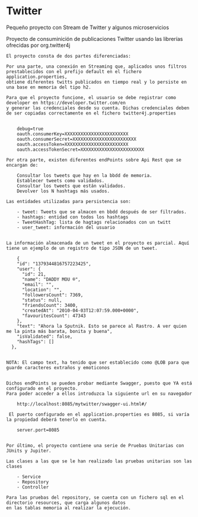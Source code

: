 # Twitter
Pequeño proyecto con Stream de Twitter y algunos microservicios

Proyecto de consuminición de publicaciones Twitter usando las librerías ofrecidas por org.twitter4j

	El proyecto consta de dos partes diferenciadas:

	Por una parte, una conexión en Streaming que, aplicados unos filtros prestablecidos con el prefijo default en el fichero application.properties,
	obtiene diferentes twitts publicados en tiempo real y lo persiste en una base en memoria del tipo h2.
	
	Para que el proyecto funcione, el usuario se debe registrar como developer en https://developer.twitter.com/en
	y generar las credenciales desde su cuenta. Dichas credenciales deben de ser copiadas correctamente en el fichero twitter4j.properties
	
	
		debug=true
		oauth.consumerKey=XXXXXXXXXXXXXXXXXXXXXXXX
		oauth.consumerSecret=XXXXXXXXXXXXXXXXXXXXXXXX
		oauth.accessToken=XXXXXXXXXXXXXXXXXXXXXXXX
		oauth.accessTokenSecret=XXXXXXXXXXXXXXXXXXXXXXXX
	
	Por otra parte, existen diferentes endPoints sobre Api Rest que se encargan de:
	
		Consultar los tweets que hay en la bbdd de memoria.
		Establecer tweets como validados.
		Consultar los tweets que están validados.
		Devolver los N hashtags más usados.
	
	Las entidades utilizadas para persistencia son:

		- tweet: Tweets que se almacen en bbdd después de ser filtrados. 
		- hashtags: entidad con todos los hashtags
		- TweetHashTag: lista de hagtags relacionados con un twitt
		- user_tweet: información del usuario
	
	
	La información almacenada de un tweet en el proyecto es parcial. Aquí tiene un ejemplo de un registro de tipo JSON de un tweet. 
	
		{
		"id": "1379344816757223425",
		"user": {
		  "id": 21,
		  "name": "DADDY MOU ®",
		  "email": "",
		  "location": "",
		  "followersCount": 7369,
		  "status": null,
		  "friendsCount": 3400,
		  "createdAt": "2010-04-03T12:07:59.000+0000",
		  "favouritesCount": 47343
		},
		"text": "Ahora la Sputnik. Esto se parece al Rastro. A ver quien me la pinta más barata, bonita y buena",
		"isValidated": false,
		"hashTags": []
	  },
	
	
	NOTA: El campo text, ha tenido que ser establecido como @LOB para que guarde caracteres extraños y emoticonos
	
	
	Dichos endPoints se pueden probar mediante Swagger, puesto que YA está configurado en el proyecto.
	Para poder acceder a ellos introduzca la siguiente url en su navegador
	
		http://localhost:8085/mytwitter/swagger-ui.html#/
	
	 El puerto configurado en el application.properties es 8085, si varía la propiedad deberá tenerlo en cuenta.
	 
		server.port=8085
	
	
	Por último, el proyecto contiene una serie de Pruebas Unitarias con JUnits y Jupiter.
	
	Las clases a las que se le han realizado las pruebas unitarias son las clases 

		- Service
		- Repository
		- Controller
		
	Para las pruebas del repository, se cuenta con un fichero sql en el directorio resources, que carga algunos datos 
	en las tablas memoria al realizar la ejecución.
